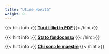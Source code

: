 ```yaml
---
title: "Utime Novità"
weight: 0
---
```


<!--
{{< hint info >}}
<a href="comunicazioni/visite-gratuite" target="_blank">**Visite gratuite per i minori che hanno avuto il COVID 19**</a>
{{< /hint >}}
-->

<!--
{{< hint info >}}
<a href="comunicazioni/assemblea-classe-14-12-2021" target="_blank">**Assemblea di classe**</a>
{{< /hint >}}

{{< hint info >}}
**Modalità di votazione per rappresentanti di Istituto**
- Gli elettori sono tenuti ad esibire un documento d’identità in corso di validità per il loro riconoscimento.
- Gli elettori prima di ricevere la scheda devono apporre la propria firma leggibile accanto al loro nominativo sull’elenco degli elettori. 
- Sull’apposita scheda, contenente i numeri romani attribuiti, nell’ordine, a ciascuna lista presentata, i relativi motti e i nominativi dei candidati, il VOTO va espresso mediante l’apposizione di una croce (X) sul numero romano relativo al motto prescelto e di altra croce (X) sul numero arabo indicante il candidato appartenente alla medesima lista. 
- Le schede elettorali che mancano del voto di preferenza sono valide solo per l’attribuzione del posto spettante alla lista.

- Ogni elettore genitore o docente può esprimere fino a 2 voti di preferenza. 
- I genitori che hanno più figli nella medesima o in più classi, esercitano il diritto di voto una sola volta.

I genitori che hanno  figli in più classi, esercitano il diritto di voto una sola volta, votando dalla lista del figlio di minore età.
<a href="https://www.icannacelli.edu.it/area-personale/circolari-2021-2022/1232-circolare-n-156-promemoria-elezioni-consiglio-istituto">**Circolare**</a>
{{< /hint >}}


{{< hint warning >}}
**Sciopero ATA**\
Il giorno 24 novembre ci sarà uno sciopero ATA.
Non è garantita l'erogazione del servizio scolastico.
I genitori, la mattina all’entrata, devono accertarsi che i plessi siano funzionanti prima di
lasciare i figli a scuola e, nel caso di apertura, informarsi sull’orario di chiusura

* L'apertura potrà essere effettuata anche con la presenza di un singolo collaboratore
* Non sarà possibile gestire entrate in ritardo né uscite anticipate degli alunni, anche se autorizzate.
* Sospeso il ricevimento del pubblico nel plesso centrale

<a href="https://www.icannacelli.edu.it/attachments/article/1211/circolare%20n%20141%20-%20sciopero%20ATA.pdf">Circolare</a>
{{< /hint >}}
-->

<!--
{{< hint info >}}
**Calendario del mese**

## Fabbraio 2022
- 22 o 23: assemblea di classe (schede e colloqui) 17:00 - 19:00 
{{< /hint >}}
-->

{{< hint info >}}
<a href="libri/" target="_blank">**Tutti i libri in PDF**</a>
{{< /hint >}}

{{< hint info >}}
<a href="fondocassa/">**Stato fondocassa**</a>
{{< /hint >}}

<!--
{{< hint danger >}}
**Uscita anticipata 29/10/2021**\

Uscita anticipata per il giorno 29/10/2021 su ordinanza del Prefetto di Roma.

L'uscita è prevista alle 15:15

{{< table "table table-dark table-striped table-bordered" >}}
|   |  |
|---------|--------|
| Circolare | <a href="/circolari/circolare n 103 uscita anticipata venerdì 29 ottobre x G 20.pdf">Scarica</a> |
{{< /table >}}
{{< /hint >}}

{{< hint danger >}}
**Assemblea di classe per le elezioni del rappresentante di classe**\
Le votazioni si terranno in palestra giovedì 28 ottobre dalle 15:30 -: 17:30 (bisogna votare con pezzo di carta). 

- Si possono eleggere fino a 4 rappresentanti per classe. 
- Possono votare entrambi i genitori. 
- Bisogna venire muniti di documento di identità e green pass e mascherina. 
- I bambini non possono entrare in palestra

{{< table "table table-dark table-striped table-bordered" >}}
|   |  |
|---------|--------|
| Indizione elezioni rappresentanti genitori nei consigli di classe a.s. 2021-222 | <a href="/circolari/Indizione elezioni rappresentanti genitori nei consigli di classe a.s. 2021-222.pdf">Scarica</a> |
{{< /table >}}
{{< /hint >}}
-->

{{< hint info >}}
<a href="maestre/">**Chi sono le maestre**</a>
{{< /hint >}}

<!--
{{< hint info >}}
<a href="calendario/">**Calendario (tutto)**</a>
{{< /hint >}}
-->

<!--
{{< hint info >}}
**Comunicare con la scuola**\
Il *diario* è lo strumento di comunicazione fra scuola e genitori (oltre i canali di posta una volta avuti gli account)
{{< /hint >}}
-->
